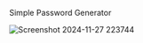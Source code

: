 Simple Password Generator

![Screenshot 2024-11-27 223744](https://github.com/user-attachments/assets/471d9e1d-ac66-47f2-9bf7-13c8c944e7b8)
